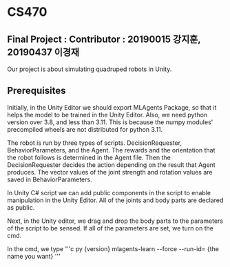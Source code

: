 # CS470
## Final Project : Contributor : 20190015 강지훈, 20190437 이경재

Our project is about simulating quadruped robots in Unity. 
## Prerequisites
Initially, in the Unity Editor we should export MLAgents Package, so that it helps the model to be trained in the Unity Editor.
Also, we need python version over 3.8, and less than 3.11. This is because the numpy modules' precompiled wheels are not distributed for python 3.11. 

The robot is run by three types of scripts. DecisionRequester, BehaviorParameters, and the Agent. The rewards and the orientation that the robot follows is determined in the Agent file. Then the DecisionRequester decides the action depending on the result that Agent produces. The vector values of the joint strength and rotation values are saved in BehaviorParameters. 

In Unity C# script we can add public components in the script to enable manipulation in the Unity Editor. All of the joints and body parts are declared as public. 

Next, in the Unity editor, we drag and drop the body parts to the parameters of the script to be sensed. If all of the parameters are set, we turn on the cmd.


In the cmd, we type 
'''c 
py {version} mlagents-learn --force --run-id= {the name you want}
'''
